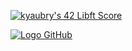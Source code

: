 [![kyaubry's 42 Libft Score](https://github.com/KylianAUBRY/IMG/main/libftm.png)](https://github.com/KylianAUBRY/Libft)


[![Logo GitHub](https://github.com/logos/github-logo.png)](https://github.com/)
